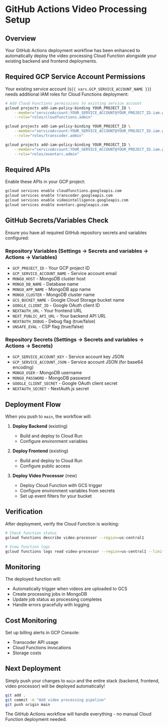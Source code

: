 # GitHub Actions Video Processing Setup

## Overview

Your GitHub Actions deployment workflow has been enhanced to automatically deploy the video processing Cloud Function alongside your existing backend and frontend deployments.

## Required GCP Service Account Permissions

Your existing service account (`${{ vars.GCP_SERVICE_ACCOUNT_NAME }}`) needs additional IAM roles for Cloud Functions deployment:

```bash
# Add Cloud Functions permissions to existing service account
gcloud projects add-iam-policy-binding YOUR_PROJECT_ID \
    --member="serviceAccount:YOUR_SERVICE_ACCOUNT@YOUR_PROJECT_ID.iam.gserviceaccount.com" \
    --role="roles/cloudfunctions.admin"

gcloud projects add-iam-policy-binding YOUR_PROJECT_ID \
    --member="serviceAccount:YOUR_SERVICE_ACCOUNT@YOUR_PROJECT_ID.iam.gserviceaccount.com" \
    --role="roles/transcoder.admin"

gcloud projects add-iam-policy-binding YOUR_PROJECT_ID \
    --member="serviceAccount:YOUR_SERVICE_ACCOUNT@YOUR_PROJECT_ID.iam.gserviceaccount.com" \
    --role="roles/eventarc.admin"
```

## Required APIs

Enable these APIs in your GCP project:

```bash
gcloud services enable cloudfunctions.googleapis.com
gcloud services enable transcoder.googleapis.com
gcloud services enable videointelligence.googleapis.com
gcloud services enable eventarc.googleapis.com
```

## GitHub Secrets/Variables Check

Ensure you have all required GitHub repository secrets and variables configured:

### Repository Variables (Settings → Secrets and variables → Actions → Variables)
- `GCP_PROJECT_ID` - Your GCP project ID
- `GCP_SERVICE_ACCOUNT_NAME` - Service account email
- `MONGO_HOST` - MongoDB cluster host
- `MONGO_DB_NAME` - Database name 
- `MONGO_APP_NAME` - MongoDB app name
- `MONGO_CLUSTER` - MongoDB cluster name
- `GCS_BUCKET_NAME` - Google Cloud Storage bucket name
- `GOOGLE_CLIENT_ID` - Google OAuth client ID
- `NEXTAUTH_URL` - Your frontend URL
- `NEXT_PUBLIC_API_URL` - Your backend API URL
- `NEXTAUTH_DEBUG` - Debug flag (true/false)
- `UNSAFE_EVAL` - CSP flag (true/false)

### Repository Secrets (Settings → Secrets and variables → Actions → Secrets)
- `GCP_SERVICE_ACCOUNT_KEY` - Service account key JSON
- `GCP_SERVICE_ACCOUNT_JSON` - Service account JSON (for base64 encoding)
- `MONGO_USER` - MongoDB username
- `MONGO_PASSWORD` - MongoDB password
- `GOOGLE_CLIENT_SECRET` - Google OAuth client secret
- `NEXTAUTH_SECRET` - NextAuth.js secret

## Deployment Flow

When you push to `main`, the workflow will:

1. **Deploy Backend** (existing)
   - Build and deploy to Cloud Run
   - Configure environment variables

2. **Deploy Frontend** (existing)
   - Build and deploy to Cloud Run
   - Configure public access

3. **Deploy Video Processor** (new)
   - Deploy Cloud Function with GCS trigger
   - Configure environment variables from secrets
   - Set up event filters for your bucket

## Verification

After deployment, verify the Cloud Function is working:

```bash
# Check function status
gcloud functions describe video-processor --region=us-central1

# View function logs
gcloud functions logs read video-processor --region=us-central1 --limit=10
```

## Monitoring

The deployed function will:
- Automatically trigger when videos are uploaded to GCS
- Create processing jobs in MongoDB
- Update job status as processing completes
- Handle errors gracefully with logging

## Cost Monitoring

Set up billing alerts in GCP Console:
- Transcoder API usage
- Cloud Functions invocations
- Storage costs

## Next Deployment

Simply push your changes to `main` and the entire stack (backend, frontend, video processor) will be deployed automatically!

```bash
git add .
git commit -m "Add video processing pipeline"
git push origin main
```

The GitHub Actions workflow will handle everything - no manual Cloud Function deployment needed.

